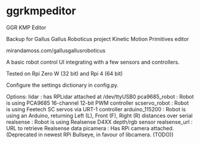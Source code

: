 # ggrkmpeditor
GGR KMP Editor 

Backup for Gallus Gallus Roboticus project 
Kinetic Motion Primitives editor

mirandamoss.com/gallusgallusroboticus

A basic robot control UI integrating with a few sensors and controllers.

Tested on Rpi Zero W (32 bit) and Rpi 4 (64 bit)

Configure the settings dictionary in config.py.

Options:
    lidar : has RPLidar attached at /dev/ttyUSB0
    pca9685_robot : Robot is using PCA9685 16-channel 12-bit PWM controller
    scservo_robot : Robot is using Feetech SC servos via URT-1 controller
    arduino_115200 : Robot is using an Arduino, returning Left (L), Front (F), Right (R) distances over serial 
    realsense : Robot is using Realsense D4XX depth/rgb sensor
    realsense_url : URL to retrieve Realsense data
    picamera : Has RPi camera attached. (Deprecated in newest RPi Bullseye, in favour of libcamera. (TODO)) 
    
    
    
